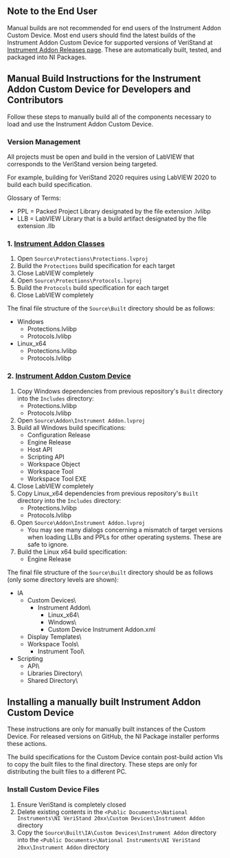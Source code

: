## Note to the End User
Manual builds are not recommended for end users of the Instrument Addon Custom Device. Most end users should find the latest builds of the Instrument Addon Custom Device for supported versions of VeriStand at [Instrument Addon Releases page](https://github.com/ni/niveristand-instrument-addon-custom-device/releases). These are automatically built, tested, and packaged into NI Packages.

## Manual Build Instructions for the Instrument Addon Custom Device for Developers and Contributors
Follow these steps to manually build all of the components necessary to load and use the Instrument Addon Custom Device.

### Version Management
All projects must be open and build in the version of LabVIEW that corresponds to the VeriStand version being targeted.

For example, building for VeriStand 2020 requires using LabVIEW 2020 to build each build specification.

Glossary of Terms:
- PPL = Packed Project Library designated by the file extension .lvlibp
- LLB = LabVIEW Library that is a build artifact designated by the file extension .llb

### 1. [Instrument Addon Classes](https://github.com/ni/niveristand-instrument-addon-classes)
1. Open `Source\Protections\Protections.lvproj`
1. Build the `Protections` build specification for each target
1. Close LabVIEW completely
1. Open `Source\Protections\Protocols.lvproj`
1. Build the `Protocols` build specification for each target
1. Close LabVIEW completely

The final file structure of the `Source\Built` directory should be as follows:
- Windows
    - Protections.lvlibp
    - Protocols.lvlibp
- Linux_x64
    - Protections.lvlibp
    - Protocols.lvlibp

### 2. [Instrument Addon Custom Device](https://github.com/ni/niveristand-instrument-addon-custom-device)
1. Copy Windows dependencies from previous repository's `Built` directory into the `Includes` directory:
    - Protections.lvlibp
    - Protocols.lvlibp
1. Open `Source\Addon\Instrument Addon.lvproj`
1. Build all Windows build specifications:
    - Configuration Release
    - Engine Release
    - Host API
    - Scripting API
    - Workspace Object
    - Workspace Tool
    - Workspace Tool EXE
1. Close LabVIEW completely
1. Copy Linux_x64 dependencies from previous repository's `Built` directory into the `Includes` directory:
    - Protections.lvlibp
    - Protocols.lvlibp
1. Open `Source\Addon\Instrument Addon.lvproj`
    - You may see many dialogs concerning a mismatch of target versions when loading LLBs and PPLs for other operating systems. These are safe to ignore.
1. Build the Linux x64 build specification:
    - Engine Release

The final file structure of the `Source\Built` directory should be as follows (only some directory levels are shown):
- IA
    - Custom Devices\
        - Instrument Addon\
            - Linux_x64\
            - Windows\
            - Custom Device Instrument Addon.xml
    - Display Templates\
    - Workspace Tools\
        - Instrument Tool\
- Scripting
    - API\
    - Libraries Directory\
    - Shared Directory\

## Installing a manually built Instrument Addon Custom Device
These instructions are only for manually built instances of the Custom Device. For released versions on GitHub, the NI Package installer performs these actions.

The build specifications for the Custom Device contain post-build action VIs to copy the built files to the final directory. These steps are only for distributing the built files to a different PC.

### Install Custom Device Files
1. Ensure VeriStand is completely closed
1. Delete existing contents in the `<Public Documents>\National Instruments\NI VeriStand 20xx\Custom Devices\Instrument Addon` directory
1. Copy the `Source\Built\IA\Custom Devices\Instrument Addon` directory into the `<Public Documents>\National Instruments\NI VeriStand 20xx\Instrument Addon` directory

